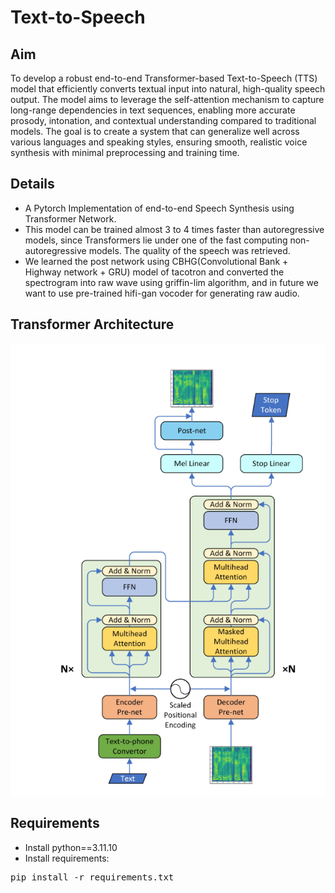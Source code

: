 # **Text-to-Speech**
<h2>Aim</h2>
To develop a robust end-to-end Transformer-based Text-to-Speech (TTS) model that efficiently converts textual input into natural, high-quality speech output. The model aims to leverage the self-attention mechanism to capture long-range dependencies in text sequences, enabling more accurate prosody, intonation, and contextual understanding compared to traditional models. The goal is to create a system that can generalize well across various languages and speaking styles, ensuring smooth, realistic voice synthesis with minimal preprocessing and training time.

<h2>Details</h2>
<ul>
  <li>A Pytorch Implementation of end-to-end Speech Synthesis using Transformer Network.</li>
  <li>This model can be trained almost 3 to 4 times faster than autoregressive models, since Transformers lie under one of the fast computing non-autoregressive models. The quality of the speech was retrieved.</li>
  <li>We learned the post network using CBHG(Convolutional Bank + Highway network + GRU) model of tacotron and converted the spectrogram into raw wave using griffin-lim algorithm, and in future we want to use pre-trained hifi-gan vocoder for generating raw audio.</li>
</ul>
<h2>Transformer Architecture</h2>
<img src="png/model.png">
<h2>Requirements</h2>
<ul>
  <li>Install python==3.11.10</li>
  <li>Install requirements:</li>
</ul>
<pre>pip install -r requirements.txt</pre>

